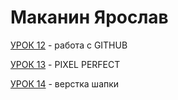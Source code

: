 # Маканин Ярослав 

[УРОК 12](phobosguy.github.io/lesson12/index.html "lesson 12") - работа с GITHUB

[УРОК 13](phobosguy.github.io/lesson13/index.html "lesson 13") - PIXEL PERFECT

[УРОК 14](phobosguy.github.io/lesson14/index.html "lesson 14") - верстка шапки
